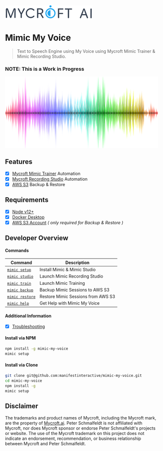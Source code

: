 ![Logo](docs/img/mycroft-logo.png "Logo")

Mimic My Voice
===

> Text to Speech Engine using My Voice using Mycroft Mimic Trainer & Mimic Recording Studio.

### NOTE:  This is a Work in Progress

![Audio](docs/img/audio.png "Audio")
## Features

- [X] [Mycroft Mimic Trainer](https://github.com/MycroftAI/mimic2) Automation
- [X] [Mycroft Recording Studio](https://github.com/MycroftAI/mimic-recording-studio) Automation
- [X] [AWS S3](https://aws.amazon.com/s3/) Backup & Restore

## Requirements

- [X] [Node v12+](https://nodejs.org/en/download/)
- [X] [Docker Desktop](https://www.docker.com/products/docker-desktop)
- [X] [AWS S3 Account](https://aws.amazon.com/s3) _( only required for Backup & Restore )_

## Developer Overview

#### Commands

Command                                | Description
---------------------------------------|--------------------------
[`mimic setup`](docs/cmd-setup.md)     | Install Mimic & Mimic Studio
[`mimic studio`](docs/cmd-studio.md)   | Launch Mimic Recording Studio
[`mimic train`](docs/cmd-train.md)     | Launch Mimic Training
[`mimic backup`](docs/cmd-backup.md)   | Backup Mimic Sessions to AWS S3
[`mimic restore`](docs/cmd-restore.md) | Restore Mimic Sessions from AWS S3
[`mimic help`](docs/cmd-help.md)       | Get Help with Mimic My Voice

#### Additional Information

- [X] [Troubleshooting](docs/troubleshooting.md)

#### Install via NPM

```bash
npm install -g mimic-my-voice
mimic setup
```

#### Install via Clone

```bash
git clone git@github.com:manifestinteractive/mimic-my-voice.git
cd mimic-my-voice
npm install -g
mimic setup
```

## Disclaimer

The trademarks and product names of Mycroft, including the Mycroft mark, are the property of [Mycroft.ai](https://mycroft.ai). Peter Schmalfeldt is not affiliated with Mycroft, nor does Mycroft sponsor or endorse Peter Schmalfeldt's projects or website. The use of the Mycroft trademark on this project does not indicate an endorsement, recommendation, or business relationship between Mycroft and Peter Schmalfeldt.
